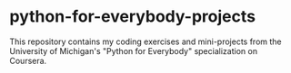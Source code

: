 # python-for-everybody-projects
This repository contains my coding exercises and mini-projects from the University of Michigan's "Python for Everybody" specialization on Coursera.

